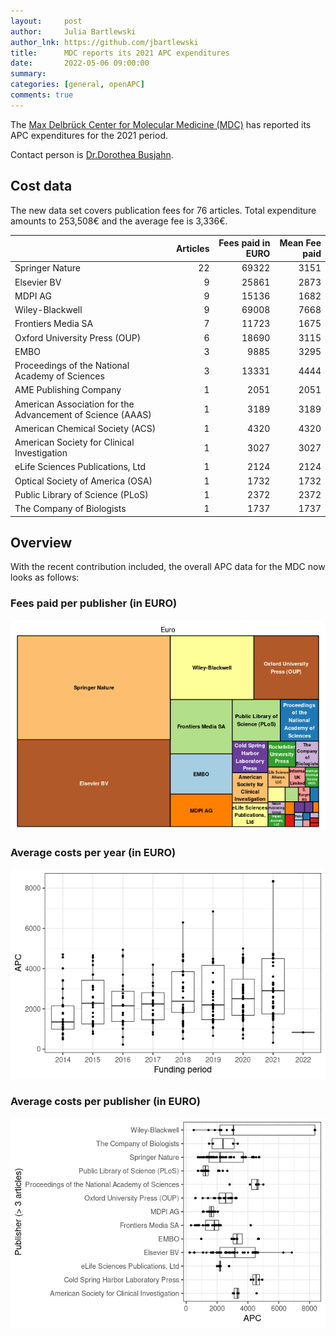 ```yaml
---
layout:     post
author:     Julia Bartlewski
author_lnk: https://github.com/jbartlewski
title:      MDC reports its 2021 APC expenditures
date:       2022-05-06 09:00:00
summary:    
categories: [general, openAPC]
comments: true
---
```




The [Max Delbrück Center for Molecular Medicine (MDC)](https://www.mdc-berlin.de/) has reported its APC expenditures for the 2021 period.

Contact person is [Dr.Dorothea Busjahn](mailto:busjahn@mdc-berlin.de).

## Cost data



The new data set covers publication fees for 76 articles. Total expenditure amounts to 253,508€ and the average fee is 3,336€.


|                                                           | Articles| Fees paid in EURO| Mean Fee paid|
|:----------------------------------------------------------|--------:|-----------------:|-------------:|
|Springer Nature                                            |       22|             69322|          3151|
|Elsevier BV                                                |        9|             25861|          2873|
|MDPI AG                                                    |        9|             15136|          1682|
|Wiley-Blackwell                                            |        9|             69008|          7668|
|Frontiers Media SA                                         |        7|             11723|          1675|
|Oxford University Press (OUP)                              |        6|             18690|          3115|
|EMBO                                                       |        3|              9885|          3295|
|Proceedings of the National Academy of Sciences            |        3|             13331|          4444|
|AME Publishing Company                                     |        1|              2051|          2051|
|American Association for the Advancement of Science (AAAS) |        1|              3189|          3189|
|American Chemical Society (ACS)                            |        1|              4320|          4320|
|American Society for Clinical Investigation                |        1|              3027|          3027|
|eLife Sciences Publications, Ltd                           |        1|              2124|          2124|
|Optical Society of America (OSA)                           |        1|              1732|          1732|
|Public Library of Science (PLoS)                           |        1|              2372|          2372|
|The Company of Biologists                                  |        1|              1737|          1737|

## Overview

With the recent contribution included, the overall APC data for the MDC now looks as follows:

### Fees paid per publisher (in EURO)

![plot of chunk tree_mdc_2022_05_06_full](/figure/tree_mdc_2022_05_06_full-1.png)

###  Average costs per year (in EURO)

![plot of chunk box_mdc_2022_05_06_year_full](/figure/box_mdc_2022_05_06_year_full-1.png)

###  Average costs per publisher (in EURO)

![plot of chunk box_mdc_2022_05_06_publisher_full](/figure/box_mdc_2022_05_06_publisher_full-1.png)
